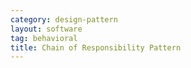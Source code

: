 ```yaml
---
category: design-pattern
layout: software
tag: behavioral
title: Chain of Responsibility Pattern
---
```


